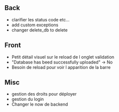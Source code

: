 ## Back

- clarifier les status code etc...
- add custom exceptions
- changer delete_db to delete

## Front

- Petit détail visuel sur le reload de l onglet validation
- "Database has beed successfully uploaded" -> No
- Besoin de reload pour voir l apparition de la barre

## Misc

- gestion des droits pour déployer
- gestion du login
- Changer le now de backend
